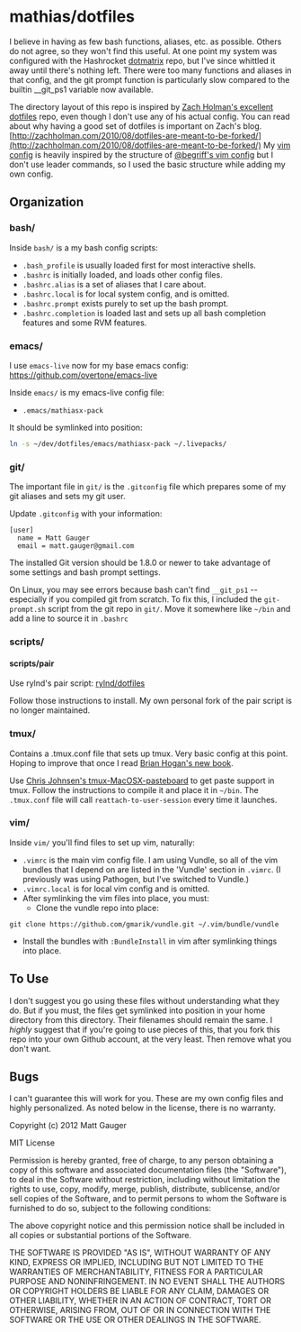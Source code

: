 mathias/dotfiles
================

I believe in having as few bash functions, aliases, etc. as possible. Others do not agree, so they won't find this useful. At one point my system was configured with the Hashrocket [dotmatrix](https://github.com/hashrocket/dotmatrix) repo, but I've since whittled it away until there's nothing left. There were too many functions and aliases in that config, and the git prompt function is particularly slow compared to the builtin __git_ps1 variable now available.

The directory layout of this repo is inspired by [Zach Holman's excellent dotfiles](https://github.com/holman/dotfiles) repo, even though I don't use any of his actual config. You can read about why having a good set of dotfiles is important on Zach's blog. [http://zachholman.com/2010/08/dotfiles-are-meant-to-be-forked/](http://zachholman.com/2010/08/dotfiles-are-meant-to-be-forked/) My [vim config](https://github.com/mathias/dotfiles/blob/master/vim/.vimrc) is heavily inspired by the structure of [@begriff's vim config](https://github.com/begriffs/dotfiles/blob/c05413b1976f8aed1051883bb8dfa588cd8e119a/.vimrc) but I don't use leader commands, so I used the basic structure while adding my own config.

Organization
------------

### bash/

Inside `bash/` is a my bash config scripts:

* `.bash_profile` is usually loaded first for most interactive shells.
* `.bashrc` is initially loaded, and loads other config files.
* `.bashrc.alias` is a set of aliases that I care about.
* `.bashrc.local` is for local system config, and is omitted.
* `.bashrc.prompt` exists purely to set up the bash prompt.
* `.bashrc.completion` is loaded last and sets up all bash completion features and some RVM features.

<!--Note: If you're having trouble with the prompt and the __git_ps1 function, read this excellent blog post to get git-completion working: [http://blog.jasonmeridth.com/2010/05/22/git-ps1.html](http://blog.jasonmeridth.com/2010/05/22/git-ps1.html)-->

### emacs/

I use `emacs-live` now for my base emacs config: https://github.com/overtone/emacs-live

Inside `emacs/` is my emacs-live config file:

* `.emacs/mathiasx-pack`

It should be symlinked into position:

```bash
ln -s ~/dev/dotfiles/emacs/mathiasx-pack ~/.livepacks/
```

### git/

The important file in `git/` is the `.gitconfig` file which prepares some of my git aliases and sets my git user.

Update `.gitconfig` with your information:

```
[user]
  name = Matt Gauger
  email = matt.gauger@gmail.com
```

The installed Git version should be 1.8.0 or newer to take advantage of some settings and bash prompt settings.

On Linux, you may see errors because bash can't find `__git_ps1` -- especially if you compiled git from scratch. To fix this, I included the `git-prompt.sh` script from the git repo in `git/`. Move it somewhere like `~/bin` and add a line to source it in `.bashrc`

### scripts/

#### scripts/pair

Use rylnd's pair script: [rylnd/dotfiles](https://github.com/rylnd/dotfiles)

Follow those instructions to install. My own personal fork of the pair script is no longer maintained.

### tmux/

Contains a .tmux.conf file that sets up tmux. Very basic config at this point. Hoping to improve that once I read [Brian Hogan's new book](http://pragprog.com/book/bhtmux/tmux).

Use [Chris Johnsen's tmux-MacOSX-pasteboard](https://github.com/ChrisJohnsen/tmux-MacOSX-pasteboard) to get paste support in tmux. Follow the instructions to compile it and place it in `~/bin`. The `.tmux.conf` file will call `reattach-to-user-session` every time it launches.

### vim/

Inside `vim/` you'll find files to set up vim, naturally:

* `.vimrc` is the main vim config file. I am using Vundle, so all of the vim bundles that I depend on are listed in the 'Vundle' section in `.vimrc`. (I previously was using Pathogen, but I've switched to Vundle.)
* `.vimrc.local` is for local vim config and is omitted.
* After symlinking the vim files into place, you must:
  * Clone the vundle repo into place:
```
git clone https://github.com/gmarik/vundle.git ~/.vim/bundle/vundle
```
  * Install the bundles with `:BundleInstall` in vim after symlinking things into place.

To Use
------

I don't suggest you go using these files without understanding what they do. But if you must, the files get symlinked into position in your home directory from this directory. Their filenames should remain the same. I *highly* suggest that if you're going to use pieces of this, that you fork this repo into your own Github account, at the very least. Then remove what you don't want.

Bugs
----

I can't guarantee this will work for you. These are my own config files and highly personalized. As noted below in the license, there is no warranty.

Copyright (c) 2012 Matt Gauger

MIT License

Permission is hereby granted, free of charge, to any person obtaining
a copy of this software and associated documentation files (the
"Software"), to deal in the Software without restriction, including
without limitation the rights to use, copy, modify, merge, publish,
distribute, sublicense, and/or sell copies of the Software, and to
permit persons to whom the Software is furnished to do so, subject to
the following conditions:

The above copyright notice and this permission notice shall be
included in all copies or substantial portions of the Software.

THE SOFTWARE IS PROVIDED "AS IS", WITHOUT WARRANTY OF ANY KIND,
EXPRESS OR IMPLIED, INCLUDING BUT NOT LIMITED TO THE WARRANTIES OF
MERCHANTABILITY, FITNESS FOR A PARTICULAR PURPOSE AND
NONINFRINGEMENT. IN NO EVENT SHALL THE AUTHORS OR COPYRIGHT HOLDERS BE
LIABLE FOR ANY CLAIM, DAMAGES OR OTHER LIABILITY, WHETHER IN AN ACTION
OF CONTRACT, TORT OR OTHERWISE, ARISING FROM, OUT OF OR IN CONNECTION
WITH THE SOFTWARE OR THE USE OR OTHER DEALINGS IN THE SOFTWARE.

